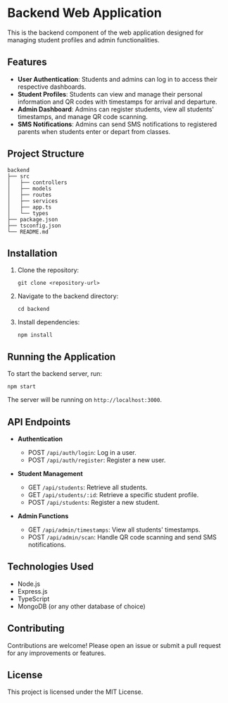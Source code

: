 # Backend Web Application

This is the backend component of the web application designed for managing student profiles and admin functionalities.

## Features

- **User Authentication**: Students and admins can log in to access their respective dashboards.
- **Student Profiles**: Students can view and manage their personal information and QR codes with timestamps for arrival and departure.
- **Admin Dashboard**: Admins can register students, view all students' timestamps, and manage QR code scanning.
- **SMS Notifications**: Admins can send SMS notifications to registered parents when students enter or depart from classes.

## Project Structure

```
backend
├── src
│   ├── controllers
│   ├── models
│   ├── routes
│   ├── services
│   ├── app.ts
│   └── types
├── package.json
├── tsconfig.json
└── README.md
```

## Installation

1. Clone the repository:
   ```
   git clone <repository-url>
   ```

2. Navigate to the backend directory:
   ```
   cd backend
   ```

3. Install dependencies:
   ```
   npm install
   ```

## Running the Application

To start the backend server, run:
```
npm start
```

The server will be running on `http://localhost:3000`.

## API Endpoints

- **Authentication**
  - POST `/api/auth/login`: Log in a user.
  - POST `/api/auth/register`: Register a new user.

- **Student Management**
  - GET `/api/students`: Retrieve all students.
  - GET `/api/students/:id`: Retrieve a specific student profile.
  - POST `/api/students`: Register a new student.

- **Admin Functions**
  - GET `/api/admin/timestamps`: View all students' timestamps.
  - POST `/api/admin/scan`: Handle QR code scanning and send SMS notifications.

## Technologies Used

- Node.js
- Express.js
- TypeScript
- MongoDB (or any other database of choice)

## Contributing

Contributions are welcome! Please open an issue or submit a pull request for any improvements or features.

## License

This project is licensed under the MIT License.